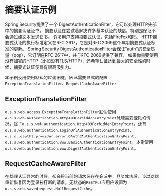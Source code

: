 # 摘要认证示例

Spring Security提供了一个 DigestAuthenticationFilter，它可以处理HTTP头部中的摘要认证证书。 摘要认证在尝试着解决许多基本认证的缺陷，特别是保证不会通过纯文本发送证书。 许多用户支持摘要式认证，包括FireFox和IE。 HTTP摘要式认证的执行标准定义在RFC 2617，它是对RFC 2069这个早期摘要式认证标准的更新。 Spring Security DigestAuthenticationFilter会保证"auth"的安全质量（qop），它订明在RFC 2617中，并与RFC 2069提供了兼容。 如果你需要使用没有加密的HTTP（比如没有TLS/HTTP），还希望认证达到最大的安全性的时候，摘要式认证便具有很高吸引力。

本示例没用使用默认的过滤器链，因此需要显式的配置`ExceptionTranslationFilter`、`RequestCacheAwareFilter`

## ExceptionTranslationFilter

`o.s.s.web.access.ExceptionTranslationFilter`默认使用`o.s.s.web.authentication.Http403ForbiddenEntryPoint`处理需要登陆的情况，除了`o.s.s.web.authentication.Http403ForbiddenEntryPoint`，还有`o.s.s.web.authentication.LoginUrlAuthenticationEntryPoint`、`o.s.s..oauth2.provider.error.OAuth2AuthenticationEntryPoint`、`o.s.s.web.authentication.www.BasicAuthenticationEntryPoint`，本例使用`o.s.s.web.authentication.www.DigestAuthenticationEntryPoint`。

## RequestCacheAwareFilter

在处理认证异常的时候，都会将当前的请求保存在会话中，登陆成功后，该过滤器重新恢复因为登录被打断的请求。无状态的`RESTFul`应用应设置为`o.s.s.web.savedrequest.NullRequestCache`。